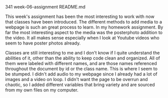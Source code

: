<!--  --> 341 week-06-assignment README.md

This week's assignment has been the most interesting to work with now that classes have been introduced. The different methods to add media to a webpage is such an great process to learn. In my homework assignment. By far the most interesting aspect to the media was the posterphoto addition to the video. It all makes sense especially when I look at Youtube videos who seem to have poster photos already.

Classes are still interesting to me and I don't know if I quite understand the abilities of it, other than the ability to keep code clean and organized. All of them were labeled with different names, and are those names referenced throughout the document by id or the class name. This is where I seem to be stumped. I didn't add audio to my webpage since I already had a lot of images and a video on loop. I didn't want the page to be overrun and chaotic, so I added different variables that bring variety and are sourced from my own files on my computer.
